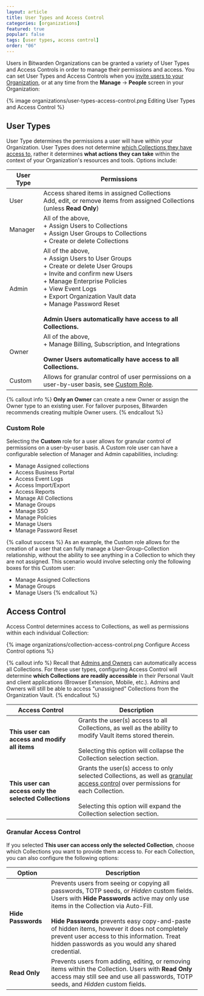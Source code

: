 ```yaml
---
layout: article
title: User Types and Access Control
categories: [organizations]
featured: true
popular: false
tags: [user types, access control]
order: "06"
---
```


Users in Bitwarden Organizations can be granted a variety of User Types and Access Controls in order to manage their permissions and access. You can set User Types and Access Controls when you [invite users to your Organization]({{site.baseurl}}/article/managing-users/), or at any time from the **Manage** &rarr; **People** screen in your Organization:

{% image organizations/user-types-access-control.png Editing User Types and Access Control %}

## User Types

User Type determines the permissions a user will have within your Organization. User Types does not determine [which Collections they have access to](#access-control), rather it determines **what actions they can take** within the context of your Organization's resources and tools. Options include:

|User Type|Permissions|
|---------|-----------|
|User|Access shared items in assigned Collections<br>Add, edit, or remove items from assigned Collections (unless **Read Only**)|
|Manager|All of the above,<br>+ Assign Users to Collections<br>+ Assign User Groups to Collections<br>+ Create or delete Collections|
|Admin|All of the above,<br>+ Assign Users to User Groups<br>+ Create or delete User Groups<br>+ Invite and confirm new Users<br>+ Manage Enterprise Policies<br>+ View Event Logs<br>+ Export Organization Vault data<br>+ Manage Password Reset<br><br>**Admin Users automatically have access to all Collections.**|
|Owner|All of the above,<br>+ Manage Billing, Subscription, and Integrations<br><br>**Owner Users automatically have access to all Collections.**|
|Custom|Allows for granular control of user permissions on a user-by-user basis, see [Custom Role](#custom-role).|

{% callout info %}
**Only an Owner** can create a new Owner or assign the Owner type to an existing user. For failover purposes, Bitwarden recommends creating multiple Owner users.
{% endcallout %}

### Custom Role

Selecting the **Custom** role for a user allows for granular control of permissions on a user-by-user basis. A Custom role user can have a configurable selection of Manager and Admin capabilities, including:

- Manage Assigned collections
- Access Business Portal
- Access Event Logs
- Access Import/Export
- Access Reports
- Manage All Collections
- Manage Groups
- Manage SSO
- Manage Policies
- Manage Users
- Manage Password Reset

{% callout success %}
As an example, the Custom role allows for the creation of a user that can fully manage a User-Group-Collection relationship, without the ability to see anything in a Collection to which they are not assigned. This scenario would involve selecting only the following boxes for this Custom user:
- Manage Assigned Collections
- Manage Groups
- Manage Users
{% endcallout %}

## Access Control

Access Control determines access to Collections, as well as permissions within each individual Collection:

{% image organizations/collection-access-control.png Configure Access Control options %}

{% callout info %}
Recall that [Admins and Owners](#user-types) can automatically access all Collections. For these user types, configuring Access Control will determine **which Collections are readily accessible** in their Personal Vault and client applications (Browser Extension, Mobile, etc.). Admins and Owners will still be able to access "unassigned" Collections from the Organization Vault.
{% endcallout %}

|Access Control|Description|
|--------------|-----------|
|**This user can access and modify all items**|Grants the user(s) access to all Collections, as well as the ability to modify Vault items stored therein.<br><br>Selecting this option will collapse the Collection selection section.|
|**This user can access only the selected Collections**|Grants the user(s) access to only selected Collections, as well as [granular access control](#granular-access-control) over permissions for each Collection.<br><br>Selecting this option will expand the Collection selection section.|

### Granular Access Control

If you selected **This user can access only the selected Collection**, choose which Collections you want to provide them access to. For each Collection, you can also configure the following options:

|Option|Description|
|------|-----------|
|**Hide Passwords**|Prevents users from seeing or copying all passwords, TOTP seeds, or *Hidden* custom fields. Users with **Hide Passwords** active may only use items in the Collection via Auto-Fill.<br><br>**Hide Passwords** prevents easy copy-and-paste of hidden items, however it does not completely prevent user access to this information. Treat hidden passwords as you would any shared credential.|
|**Read Only**|Prevents users from adding, editing, or removing items within the Collection. Users with **Read Only** access may still see and use all passwords, TOTP seeds, and *Hidden* custom fields.|
